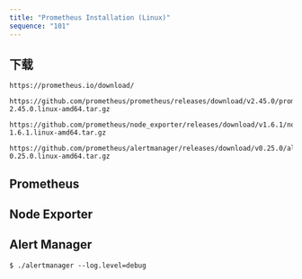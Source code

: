 ```yaml
---
title: "Prometheus Installation (Linux)"
sequence: "101"
---
```


## 下载

```text
https://prometheus.io/download/
```

```text
https://github.com/prometheus/prometheus/releases/download/v2.45.0/prometheus-2.45.0.linux-amd64.tar.gz
```

```text
https://github.com/prometheus/node_exporter/releases/download/v1.6.1/node_exporter-1.6.1.linux-amd64.tar.gz
```

```text
https://github.com/prometheus/alertmanager/releases/download/v0.25.0/alertmanager-0.25.0.linux-amd64.tar.gz
```


## Prometheus

## Node Exporter

## Alert Manager

```text
$ ./alertmanager --log.level=debug
```
